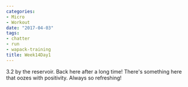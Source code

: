 ```yaml
---
categories:
- Micro
- Workout
date: "2017-04-03"
tags:
- chatter
- run
- wapack-training
title: Week14Day1
---
```


3.2 by the reservoir. Back here after a long time! There's something here that oozes with positivity. Always so refreshing!
